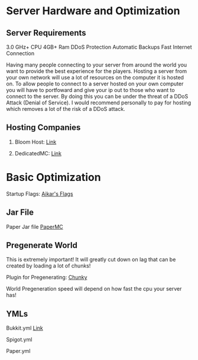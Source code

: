 # Server Hardware and Optimization

## Server Requirements
3.0 GHz+ CPU
4GB+ Ram
DDoS Protection
Automatic Backups
Fast Internet Connection

Having many people connecting to your server from around the world
you want to provide the best experience for the players. Hosting a
server from your own network will use a lot of resources on the computer
it is hosted on. To allow people to connect to a server hosted on your
own computer you will have to portfoward and give your ip out to those
who want to connect to the server. By doing this you can be under the 
threat of a DDoS Attack (Denial of Service). I would recommend personally to
pay for hosting which removes a lot of the risk of a DDoS attack.

## Hosting Companies
1. Bloom Host: [Link](https://bloom.host/)

2. DedicatedMC: [Link](https://dedicatedmc.io/minecraft)

# Basic Optimization

Startup Flags: [Aikar's Flags](https://aikar.co/2018/07/02/tuning-the-jvm-g1gc-garbage-collector-flags-for-minecraft/)

## Jar File
Paper Jar file [PaperMC](https://papermc.io/downloads)

## Pregenerate World
This is extremely important! It will greatly cut down on lag that can be
created by loading a lot of chunks!

Plugin for Pregenerating: [Chunky](https://www.spigotmc.org/resources/chunky.81534/)

World Pregeneration speed will depend on how fast the cpu your server has!

## YMLs
Bukkit.yml [Link](https://github.com/RebelMythik/Server-Administration/blob/main/Bukkit)

Spigot.yml

Paper.yml
